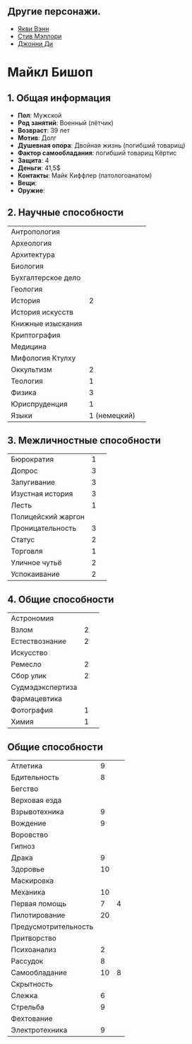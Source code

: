 ## Другие персонажи.
- [Якви Вэнн](./characters/yakvi)
- [Стив Мэллори](./characters/steve)
- [Джонни Ди](./characters/jd)

# Майкл Бишоп

## 1. Общая информация

- **Пол**: Мужской
- **Род занятий**: Военный (лётчик)
- **Возвраст**: 39 лет
- **Мотив**: Долг
- **Душевная опора**: Двойная жизнь (погибший товарищ)
- **Фактор самообладания**: погибший товарищ Кёртис
- **Защита**: 4
- **Деньги**: 41,5\$
- **Контакты**: Майк Киффлер (патологоанатом)
- **Вещи**:
- **Оружие**:

## 2. Научные способности

|                    |              |     |
| ------------------ | ------------ | --- |
| Антропология       |              |     |
| Археология         |              |     |
| Архитектура        |              |     |
| Биология           |              |     |
| Бухгалтерское дело |              |     |
| Геология           |              |     |
| История            | 2            |     |
| История искусств   |              |     |
| Книжные изыскания  |              |     |
| Криптография       |              |     |
| Медицина           |              |     |
| Мифология Ктулху   |              |     |
| Оккультизм         | 2            |     |
| Теология           | 1            |     |
| Физика             | 3            |     |
| Юриспруденция      | 1            |     |
| Языки              | 1 (немецкий) |     |

## 3. Межличностные способности

|                    |     |     |
| ------------------ | --- | --- |
| Бюрократия         | 1   |     |
| Допрос             | 3   |     |
| Запугивание        | 3   |     |
| Изустная история   | 3   |     |
| Лесть              | 1   |     |
| Полицейский жаргон |     |     |
| Проницательность   | 3   |     |
| Статус             | 2   |     |
| Торговля           | 1   |     |
| Уличное чутьё      | 2   |     |
| Успокаивание       | 2   |     |

## 4. Общие способности

|                  |     |     |
| ---------------- | --- | --- |
| Астрономия       |     |     |
| Взлом            | 2   |     |
| Естествознание   | 2   |     |
| Искусство        |     |     |
| Ремесло          | 2   |     |
| Сбор улик        | 2   |     |
| Судмэдэкспертиза |     |     |
| Фармацевтика     |     |     |
| Фотография       | 1   |     |
| Химия            | 1   |     |

## Общиe способности

|                      |     |     |
| -------------------- | --- | --- |
| Атлетика             | 9   |     |
| Бдительность         | 8   |     |
| Бегство              |     |     |
| Верховая езда        |     |     |
| Взрывотехника        | 9   |     |
| Вождение             | 9   |     |
| Воровство            |     |     |
| Гипноз               |     |     |
| Драка                | 9   |     |
| Здоровье             | 10  |     |
| Маскировка           |     |     |
| Механика             | 10  |     |
| Первая помощь        | 7   | 4   |
| Пилотирование        | 20  |     |
| Предусмотрительность |     |     |
| Притворство          |     |     |
| Психоанализ          | 2   |     |
| Рассудок             | 8   |     |
| Самообладание        | 10  | 8   |
| Скрытность           |     |     |
| Слежка               | 6   |     |
| Стрельба             | 9   |     |
| Фехтование           |     |     |
| Электротехника       | 9   |     |

